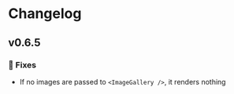 # Changelog

## v0.6.5

### 🐞 Fixes

- If no images are passed to `<ImageGallery />`, it renders nothing
